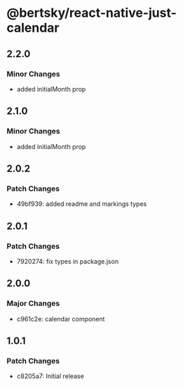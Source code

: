 # @bertsky/react-native-just-calendar

## 2.2.0

### Minor Changes

- added initialMonth prop

## 2.1.0

### Minor Changes

- added initialMonth prop

## 2.0.2

### Patch Changes

- 49bf939: added readme and markings types

## 2.0.1

### Patch Changes

- 7920274: fix types in package.json

## 2.0.0

### Major Changes

- c961c2e: calendar component

## 1.0.1

### Patch Changes

- c8205a7: Initial release
